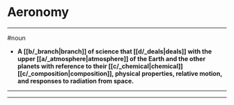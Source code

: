 # Aeronomy
---
#noun
- **A [[b/_branch|branch]] of science that [[d/_deals|deals]] with the upper [[a/_atmosphere|atmosphere]] of the Earth and the other planets with reference to their [[c/_chemical|chemical]] [[c/_composition|composition]], physical properties, relative motion, and responses to radiation from space.**
---
---
